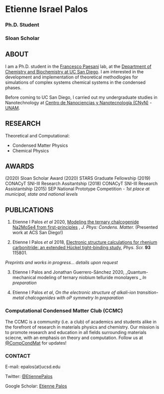 # Etienne Israel Palos
### Ph.D. Student ###
### Sloan Scholar ###

## ABOUT 

I am a Ph.D. student in the [Francesco Paesani](http://paesanigroup.ucsd.edu/index.html) lab, at the  [Department of Chemistry and Biochemistry at UC San Diego](https://chemistry.ucsd.edu/). I am interested in the development and implementation of theoretical methodlogies for simulations of complex systems  chemical systems in the condensed phases. 

Before coming to UC San Diego, I carried out my undergraduate studies in Nanotechnology at [Centro de Nanociencias y Nanotecnología (CNyN)](https://www.cnyn.unam.mx/) - [UNAM](https://www.unam.mx/).


## RESEARCH
Theoretical and Computational:
- Condensed Matter Physics
- Chemical Physics

## AWARDS
(2020) Sloan Scholar Award 
(2020) STARS Graduate Fellowship
(2019) CONACyT SNI-III Research Assitantship
(2018) CONACyT SNI-III Research Assistantship 
(2015) SEP National Prototype Competition - *1st place at municipal, state and national levels*


## PUBLICATIONS 
1. Etienne I Palos _et al_ 2020, [Modeling the ternary chalcogenide Na2MoSe4 from first-principles](https://doi.org/10.1088/1361-648X/abaf91) , _J. Phys: Condens. Matter._ (Presented work at ACS San Diego!)

2. Etienne I Palos _et al_ 2018, [Electronic structure calculations for rhenium carbonitride: an extended Hückel tight-binding study](https://doi.org/10.1088/1402-4896/aae14c), _Phys. Scr._ **93** 115801.


*Preprints and works in progress... details upon request*

3. Etienne I Palos and Jonathan Guerrero-Sánchez 2020, _Quantum-mechanical modeling of ternary niobium telluride monolayers _ *In preparation* 


4. Etienne I Palos _et al_, _On the electronic structure of alkali-ion transition-metal chalcogenides with oP symmetry_ *In preparation* 


### Computational Condensed Matter Club (CCMC) 
The CCMC is a community (i.e. a club) of academics and students alike in the forefront of research in materials physics and chemistry. Our mission is to promote research and education in all fields surrounding materials sciecne, with an emphasis on theory and computation. Follow us at [@CompCondMat](https://twitter.com/CompCondMat) for updates!

### CONTACT 
E-mail: epalos(at)ucsd.edu

Twitter: [@EtiennePalos](https://twitter.com/EtiennePalos)

Google Scholar: [Etienne Palos](https://scholar.google.com/citations?user=hA6qQRIAAAAJ&hl=en&oi=ao)


